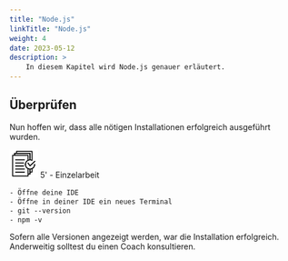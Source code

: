 ```yaml
---
title: "Node.js"
linkTitle: "Node.js"
weight: 4
date: 2023-05-12
description: >
    In diesem Kapitel wird Node.js genauer erläutert.
---
```


## Überprüfen
Nun hoffen wir, dass alle nötigen Installationen erfolgreich ausgeführt wurden.

![task5](/images/task.png) 5' - Einzelarbeit

    - Öffne deine IDE
    - Öffne in deiner IDE ein neues Terminal
    - git --version
    - npm -v

Sofern alle Versionen angezeigt werden, war die Installation erfolgreich. Anderweitig solltest du einen Coach konsultieren.

